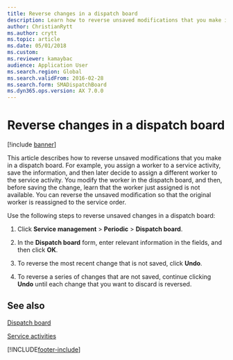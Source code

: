 ```yaml
---
title: Reverse changes in a dispatch board 
description: Learn how to reverse unsaved modifications that you make in a dispatch board, including a step-by-step process for reversing unsaved changes. 
author: ChristianRytt
ms.author: crytt
ms.topic: article
ms.date: 05/01/2018
ms.custom:
ms.reviewer: kamaybac 
audience: Application User
ms.search.region: Global
ms.search.validFrom: 2016-02-28
ms.search.form: SMADispatchBoard
ms.dyn365.ops.version: AX 7.0.0
---
```



# Reverse changes in a dispatch board 

[!include [banner](../includes/banner.md)]


This article describes how to reverse unsaved modifications that you make in a dispatch board. For example, you assign a worker to a service activity, save the information, and then later decide to assign a different worker to the service activity. You modify the worker in the dispatch board, and then, before saving the change, learn that the worker just assigned is not available. You can reverse the unsaved modification so that the original worker is reassigned to the service order.

Use the following steps to reverse unsaved changes in a dispatch board:

1.  Click **Service management** \> **Periodic** \> **Dispatch board**.

2.  In the **Dispatch board** form, enter relevant information in the fields, and then click **OK**. 

3.  To reverse the most recent change that is not saved, click **Undo**.

4.  To reverse a series of changes that are not saved, continue clicking **Undo** until each change that you want to discard is reversed.

## See also

[Dispatch board](dispatch-board.md)

[Service activities](service-activities.md)

 




[!INCLUDE[footer-include](../../includes/footer-banner.md)]